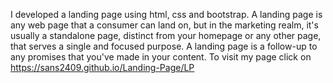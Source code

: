 I developed a landing page using html, css and bootstrap. A landing page is any web page that a consumer can land on, but in the marketing realm, it's usually a standalone page, distinct from your homepage or any other page, that serves a single and focused purpose. A landing page is a follow-up to any promises that you've made in your content. To visit my page click on https://sans2409.github.io/Landing-Page/LP
